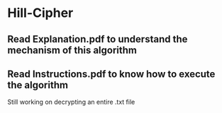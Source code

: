 # Hill-Cipher
## Read Explanation.pdf to understand the mechanism of this algorithm
## Read Instructions.pdf to know how to execute the algorithm
Still working on decrypting an entire .txt file
